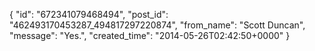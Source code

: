  {
   "id": "672341079468494",
   "post_id": "462493170453287_494817297220874",
   "from_name": "Scott Duncan",
   "message": "Yes.",
   "created_time": "2014-05-26T02:42:50+0000"
 }
